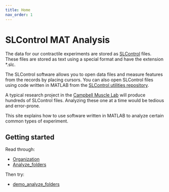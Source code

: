 ```yaml
---
title: Home
nav_order: 1
---
```


# SLControl MAT Analysis

The data for our contractile experiments are stored as [SLControl](http://www.slcontrol.org) files. These files are stored as text using a special format and have the extension *.slc.

The SLControl software allows you to open data files and measure features from the records by placing cursors. You can also open SLControl files using code written in MATLAB from the [SLControl utilities repository](http://github.com/Campbell-Muscle-Lab/SLControl_utilities).

A typical research project in the [Campbell Muscle Lab](http://www.campbellmusclelab.org) will produce hundreds of SLControl files. Analyzing these one at a time would be tedious and error-prone.

This site explains how to use software written in MATLAB to analyze certain common types of experiment.

## Getting started

Read through:
+ [Organization](pages/organization/organization.html)
+ [Analyze_folders](pages/analyze_folders/analyze_folders.html)


Then try:
+ [demo_analyze_folders](pages/demos/analyze_folders/analyze_folders)